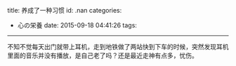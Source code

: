 title: 养成了一种习惯
id: .nan
categories:
  - 心の栄養
date: 2015-09-18 04:41:26
tags:
---

不知不觉每天出门就带上耳机，走到地铁做了两站快到下车的时候，突然发现耳机里面的音乐并没有播放，是自己老了吗？还是最近走神有点多，忧伤。